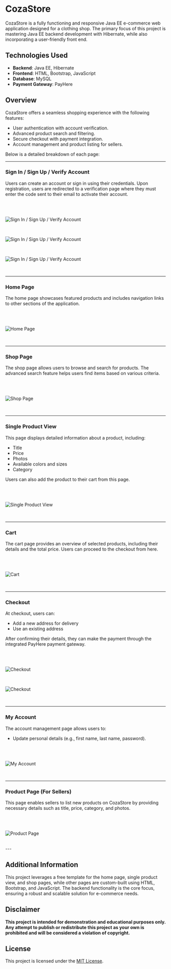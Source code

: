 # CozaStore

CozaStore is a fully functioning and responsive Java EE e-commerce web application designed for a clothing shop. The primary focus of this project is mastering Java EE backend development with Hibernate, while also incorporating a user-friendly front end.

## Technologies Used

- **Backend**: Java EE, Hibernate
- **Frontend**: HTML, Bootstrap, JavaScript
- **Database**: MySQL
- **Payment Gateway**: PayHere

## Overview

CozaStore offers a seamless shopping experience with the following features:

- User authentication with account verification.
- Advanced product search and filtering.
- Secure checkout with payment integration.
- Account management and product listing for sellers.

Below is a detailed breakdown of each page:

---

### Sign In / Sign Up / Verify Account

Users can create an account or sign in using their credentials. Upon registration, users are redirected to a verification page where they must enter the code sent to their email to activate their account.

</br></br>

![Sign In / Sign Up / Verify Account](img/signIn.png)

</br>

![Sign In / Sign Up / Verify Account](img/signUp.png)

</br>

![Sign In / Sign Up / Verify Account](img/verify.png)

</br>

---

### Home Page

The home page showcases featured products and includes navigation links to other sections of the application.

</br></br>

![Home Page](img/home.png)

</br>

---

### Shop Page

The shop page allows users to browse and search for products. The advanced search feature helps users find items based on various criteria.

</br></br>

![Shop Page](img/search.png)

</br>

---

### Single Product View

This page displays detailed information about a product, including:
- Title
- Price
- Photos
- Available colors and sizes
- Category

Users can also add the product to their cart from this page.

</br></br>

![Single Product View](img/singleProduct.png)

</br>

---

### Cart

The cart page provides an overview of selected products, including their details and the total price. Users can proceed to the checkout from here.

</br></br>

![Cart](img/cart.png)

</br>

---

### Checkout

At checkout, users can:
- Add a new address for delivery
- Use an existing address

After confirming their details, they can make the payment through the integrated PayHere payment gateway.

</br></br>

![Checkout](img/checkout.png)

</br>

![Checkout](img/checkout2.png)

</br>

---

### My Account

The account management page allows users to:
- Update personal details (e.g., first name, last name, password).

</br></br>

![My Account](img/account.png)

</br>

---

### Product Page (For Sellers)

This page enables sellers to list new products on CozaStore by providing necessary details such as title, price, category, and photos.

</br></br>

![Product Page](img/product.png)

</br>
---

## Additional Information

This project leverages a free template for the home page, single product view, and shop pages, while other pages are custom-built using HTML, Bootstrap, and JavaScript. The backend functionality is the core focus, ensuring a robust and scalable solution for e-commerce needs.

## Disclaimer
**This project is intended for demonstration and educational purposes only. Any attempt to publish or redistribute this project as your own is prohibited and will be considered a violation of copyright.**

## License
This project is licensed under the [MIT License](LICENSE.md).